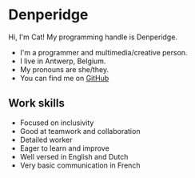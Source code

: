 # Denperidge

Hi, I'm Cat! My programming handle is Denperidge. 

- I'm a programmer and multimedia/creative person.
- I live in Antwerp, Belgium.
- My pronouns are she/they.
- You can find me on [GitHub](https://github.com/Denperidge)


## Work skills
- Focused on inclusivity
- Good at teamwork and collaboration
- Detailed worker
- Eager to learn and improve
- Well versed in English and Dutch
- Very basic communication in French
